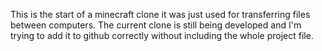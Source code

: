 This is the start of a minecraft clone it was just used for transferring files between computers.
The current clone is still being developed and I'm trying to add it to github correctly without including the whole project file.
